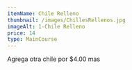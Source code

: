 ```yaml
---
itemName: Chile Relleno
thumbnail: /images/ChillesRellenos.jpg
imageAlt: 1-Chile Relleno
price: 14
type: MainCourse
---
```

Agrega otra chile por $4.00 mas